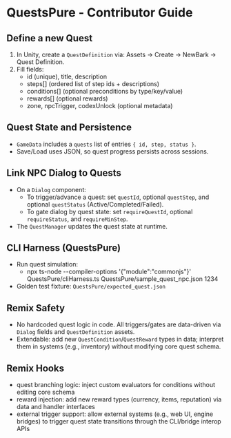 # QuestsPure - Contributor Guide

## Define a new Quest
1. In Unity, create a `QuestDefinition` via: Assets → Create → NewBark → Quest Definition.
2. Fill fields:
   - id (unique), title, description
   - steps[] (ordered list of step ids + descriptions)
   - conditions[] (optional preconditions by type/key/value)
   - rewards[] (optional rewards)
   - zone, npcTrigger, codexUnlock (optional metadata)

## Quest State and Persistence
- `GameData` includes a `quests` list of entries `{ id, step, status }`.
- Save/Load uses JSON, so quest progress persists across sessions.

## Link NPC Dialog to Quests
- On a `Dialog` component:
  - To trigger/advance a quest: set `questId`, optional `questStep`, and optional `questStatus` (Active/Completed/Failed).
  - To gate dialog by quest state: set `requireQuestId`, optional `requireStatus`, and `requireMinStep`.
- The `QuestManager` updates the quest state at runtime.

## CLI Harness (QuestsPure)
- Run quest simulation:
  - npx ts-node --compiler-options '{"module":"commonjs"}' QuestsPure/cliHarness.ts QuestsPure/sample_quest_npc.json 1234
- Golden test fixture: `QuestsPure/expected_quest.json`

## Remix Safety
- No hardcoded quest logic in code. All triggers/gates are data-driven via `Dialog` fields and `QuestDefinition` assets.
- Extendable: add new `QuestCondition`/`QuestReward` types in data; interpret them in systems (e.g., inventory) without modifying core quest schema.

## Remix Hooks

- quest branching logic: inject custom evaluators for conditions without editing core schema
- reward injection: add new reward types (currency, items, reputation) via data and handler interfaces
- external trigger support: allow external systems (e.g., web UI, engine bridges) to trigger quest state transitions through the CLI/bridge interop APIs